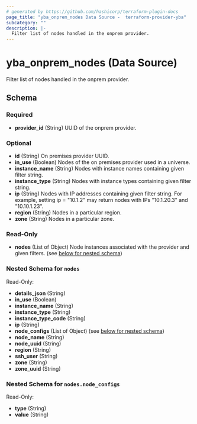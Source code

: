 ```yaml
---
# generated by https://github.com/hashicorp/terraform-plugin-docs
page_title: "yba_onprem_nodes Data Source -  terraform-provider-yba"
subcategory: ""
description: |-
  Filter list of nodes handled in the onprem provider.
---
```


# yba_onprem_nodes (Data Source)

Filter list of nodes handled in the onprem provider.

<!-- schema generated by tfplugindocs -->
## Schema

### Required

- **provider_id** (String) UUID of the onprem provider.

### Optional

- **id** (String) On premises provider UUID.
- **in_use** (Boolean) Nodes of the on premises provider used in a universe.
- **instance_name** (String) Nodes with instance names containing given filter string.
- **instance_type** (String) Nodes with instance types containing given filter string.
- **ip** (String) Nodes with IP addresses containing given filter string. For example, setting ip = "10.1.2" may return nodes with IPs "10.1.20.3" and "10.10.1.23".
- **region** (String) Nodes in a particular region.
- **zone** (String) Nodes in a particular zone.

### Read-Only

- **nodes** (List of Object) Node instances associated with the provider and given filters. (see [below for nested schema](#nestedatt--nodes))

<a id="nestedatt--nodes"></a>

### Nested Schema for `nodes`

Read-Only:

- **details_json** (String)
- **in_use** (Boolean)
- **instance_name** (String)
- **instance_type** (String)
- **instance_type_code** (String)
- **ip** (String)
- **node_configs** (List of Object) (see [below for nested schema](#nestedobjatt--nodes--node_configs))
- **node_name** (String)
- **node_uuid** (String)
- **region** (String)
- **ssh_user** (String)
- **zone** (String)
- **zone_uuid** (String)

<a id="nestedobjatt--nodes--node_configs"></a>

### Nested Schema for `nodes.node_configs`

Read-Only:

- **type** (String)
- **value** (String)
